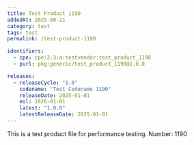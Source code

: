 ```yaml
---
title: Test Product 1190
addedAt: 2025-08-21
category: test
tags: test
permalink: /test-product-1190

identifiers:
  - cpe: cpe:2.3:a:testvendor:test_product_1190
  - purl: pkg:generic/test_product_1190@1.0.0

releases:
  - releaseCycle: "1.0"
    codename: "Test Codename 1190"
    releaseDate: 2025-01-01
    eol: 2026-01-01
    latest: "1.0.0"
    latestReleaseDate: 2025-01-01
---
```


This is a test product file for performance testing. Number: 1190
